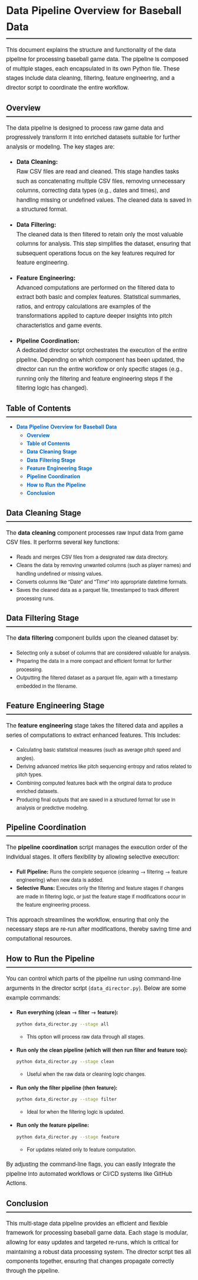 <style>
  body {
      font-family: 'Helvetica Neue', Helvetica, Arial, sans-serif;
      line-height: 1.6;
      margin: 20px;
      padding: 0;
  }
  h1, h2, h3, h4, h5, h6 {
      font-weight: 600;
      margin-top: 1.2em;
      margin-bottom: 0.5em;
      border-bottom: 2px solid currentColor;
      padding-bottom: 0.3em;
  }
  p {
      margin-bottom: 1em;
      font-size: 1rem;
  }
  table {
      width: 100%;
      border-collapse: collapse;
      margin: 1em 0;
  }
  th, td {
      border: 1px solid #ccc;
      padding: 8px 12px;
      text-align: left;
  }
  th {
      font-weight: 600;
  }
  a {
      color: #0066cc;
      text-decoration: none;
      font-weight: bold;
  }
  a:hover {
      text-decoration: underline;
  }
  ul, ol {
      margin: 1em 0;
      padding-left: 2em;
  }
  blockquote {
      margin: 1em 0;
      padding-left: 1em;
      border-left: 4px solid #ccc;
      font-style: italic;
  }
  img {
      max-width: 100%;
      height: auto;
  }
</style>

# Data Pipeline Overview for Baseball Data

This document explains the structure and functionality of the data pipeline for processing baseball game data. The pipeline is composed of multiple stages, each encapsulated in its own Python file. These stages include data cleaning, filtering, feature engineering, and a director script to coordinate the entire workflow.

## Overview

The data pipeline is designed to process raw game data and progressively transform it into enriched datasets suitable for further analysis or modeling. The key stages are:

- **Data Cleaning:**  
  Raw CSV files are read and cleaned. This stage handles tasks such as concatenating multiple CSV files, removing unnecessary columns, correcting data types (e.g., dates and times), and handling missing or undefined values. The cleaned data is saved in a structured format.

- **Data Filtering:**  
  The cleaned data is then filtered to retain only the most valuable columns for analysis. This step simplifies the dataset, ensuring that subsequent operations focus on the key features required for feature engineering.

- **Feature Engineering:**  
  Advanced computations are performed on the filtered data to extract both basic and complex features. Statistical summaries, ratios, and entropy calculations are examples of the transformations applied to capture deeper insights into pitch characteristics and game events.

- **Pipeline Coordination:**  
  A dedicated director script orchestrates the execution of the entire pipeline. Depending on which component has been updated, the director can run the entire workflow or only specific stages (e.g., running only the filtering and feature engineering steps if the filtering logic has changed).

## Table of Contents

- [Data Pipeline Overview for Baseball Data](#data-pipeline-overview-for-baseball-data)
  - [Overview](#overview)
  - [Table of Contents](#table-of-contents)
  - [Data Cleaning Stage](#data-cleaning-stage)
  - [Data Filtering Stage](#data-filtering-stage)
  - [Feature Engineering Stage](#feature-engineering-stage)
  - [Pipeline Coordination](#pipeline-coordination)
  - [How to Run the Pipeline](#how-to-run-the-pipeline)
  - [Conclusion](#conclusion)

## Data Cleaning Stage

The **data cleaning** component processes raw input data from game CSV files. It performs several key functions:
- Reads and merges CSV files from a designated raw data directory.
- Cleans the data by removing unwanted columns (such as player names) and handling undefined or missing values.
- Converts columns like "Date" and "Time" into appropriate datetime formats.
- Saves the cleaned data as a parquet file, timestamped to track different processing runs.

## Data Filtering Stage

The **data filtering** component builds upon the cleaned dataset by:
- Selecting only a subset of columns that are considered valuable for analysis.
- Preparing the data in a more compact and efficient format for further processing.
- Outputting the filtered dataset as a parquet file, again with a timestamp embedded in the filename.

## Feature Engineering Stage

The **feature engineering** stage takes the filtered data and applies a series of computations to extract enhanced features. This includes:
- Calculating basic statistical measures (such as average pitch speed and angles).
- Deriving advanced metrics like pitch sequencing entropy and ratios related to pitch types.
- Combining computed features back with the original data to produce enriched datasets.
- Producing final outputs that are saved in a structured format for use in analysis or predictive modeling.

## Pipeline Coordination

The **pipeline coordination** script manages the execution order of the individual stages. It offers flexibility by allowing selective execution:
- **Full Pipeline:** Runs the complete sequence (cleaning → filtering → feature engineering) when new data is added.
- **Selective Runs:** Executes only the filtering and feature stages if changes are made in filtering logic, or just the feature stage if modifications occur in the feature engineering process.

This approach streamlines the workflow, ensuring that only the necessary steps are re-run after modifications, thereby saving time and computational resources.

## How to Run the Pipeline

You can control which parts of the pipeline run using command-line arguments in the director script (`data_director.py`). Below are some example commands:

- **Run everything (clean → filter → feature):**
    ```bash
    python data_director.py --stage all
    ```
  - This option will process raw data through all stages.
- **Run only the clean pipeline (which will then run filter and feature too):**
    ```bash
    python data_director.py --stage clean
    ```
    - Useful when the raw data or cleaning logic changes.
- **Run only the filter pipeline (then feature):**
    ```bash
    python data_director.py --stage filter
    ```
    - Ideal for when the filtering logic is updated.
- **Run only the feature pipeline:**
    ```bash
    python data_director.py --stage feature
    ```
    - For updates related only to feature computation.

By adjusting the command-line flags, you can easily integrate the pipeline into automated workflows or CI/CD systems like GitHub Actions.

## Conclusion

This multi-stage data pipeline provides an efficient and flexible framework for processing baseball game data. Each stage is modular, allowing for easy updates and targeted re-runs, which is critical for maintaining a robust data processing system. The director script ties all components together, ensuring that changes propagate correctly through the pipeline.
